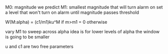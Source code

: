 M0: magnitude we predict
M1: smallest magnitude that will turn alarm on
set a level that won't turn on alarm until magnitude passes threshold

W(M:alpha) = (c1/m1)ku^M if m>m1
           = 0 otherwise

vary M1 to sweep across alpha
idea is for lower levels of alpha the window is going to be smaller

u and c1 are two free parameters
